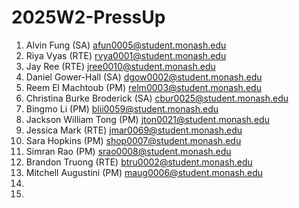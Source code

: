 # 2025W2-PressUp
1. Alvin Fung (SA) afun0005@student.monash.edu
2. Riya Vyas (RTE) rvya0001@student.monash.edu
3. Jay Ree (RTE) jree0010@student.monash.edu
4. Daniel Gower-Hall (SA) dgow0002@student.monash.edu
5. Reem El Machtoub (PM) relm0003@student.monash.edu
6. Christina Burke Broderick (SA) cbur0025@student.monash.edu
7. Bingmo Li (PM) blii0059@student.monash.edu
8. Jackson William Tong (PM) jton0021@student.monash.edu
9. Jessica Mark (RTE) jmar0069@student.monash.edu
10. Sara Hopkins (PM) shop0007@student.monash.edu 
11. Simran Rao (PM) srao0008@student.monash.edu
12. Brandon Truong (RTE) btru0002@student.monash.edu
13. Mitchell Augustini (PM) maug0006@student.monash.edu
14. 
15. 
